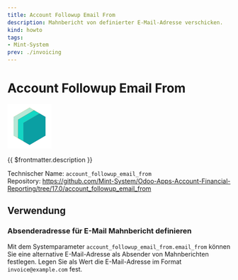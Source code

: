```yaml
---
title: Account Followup Email From
description: Mahnbericht von definierter E-Mail-Adresse verschicken.
kind: howto
tags:
- Mint-System
prev: ./invoicing
---
```

# Account Followup Email From
![icon_oms_box](attachments/icons_odoo_mint_system.png)

{{ $frontmatter.description }}

Technischer Name: `account_followup_email_from`\
Repository: <https://github.com/Mint-System/Odoo-Apps-Account-Financial-Reporting/tree/17.0/account_followup_email_from>

## Verwendung

### Absenderadresse für E-Mail Mahnbericht definieren

Mit dem Systemparameter `account_followup_email_from.email_from` können Sie eine alternative E-Mail-Adresse als Absender von Mahnberichten festlegen. Legen Sie als Wert die E-Mail-Adresse im  Format `invoice@example.com` fest.
